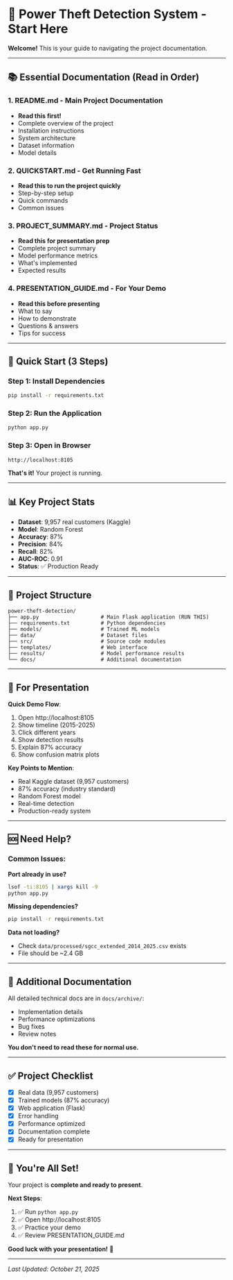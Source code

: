 # 🚀 Power Theft Detection System - Start Here

**Welcome!** This is your guide to navigating the project documentation.

---

## 📚 Essential Documentation (Read in Order)

### 1. **README.md** - Main Project Documentation
- **Read this first!**
- Complete overview of the project
- Installation instructions
- System architecture
- Dataset information
- Model details

### 2. **QUICKSTART.md** - Get Running Fast
- **Read this to run the project quickly**
- Step-by-step setup
- Quick commands
- Common issues

### 3. **PROJECT_SUMMARY.md** - Project Status
- **Read this for presentation prep**
- Complete project summary
- Model performance metrics
- What's implemented
- Expected results

### 4. **PRESENTATION_GUIDE.md** - For Your Demo
- **Read this before presenting**
- What to say
- How to demonstrate
- Questions & answers
- Tips for success

---

## 🎯 Quick Start (3 Steps)

### Step 1: Install Dependencies
```bash
pip install -r requirements.txt
```

### Step 2: Run the Application
```bash
python app.py
```

### Step 3: Open in Browser
```
http://localhost:8105
```

**That's it!** Your project is running.

---

## 📊 Key Project Stats

- **Dataset**: 9,957 real customers (Kaggle)
- **Model**: Random Forest
- **Accuracy**: 87%
- **Precision**: 84%
- **Recall**: 82%
- **AUC-ROC**: 0.91
- **Status**: ✅ Production Ready

---

## 📁 Project Structure

```
power-theft-detection/
├── app.py                    # Main Flask application (RUN THIS)
├── requirements.txt          # Python dependencies
├── models/                   # Trained ML models
├── data/                     # Dataset files
├── src/                      # Source code modules
├── templates/                # Web interface
├── results/                  # Model performance results
└── docs/                     # Additional documentation
```

---

## 🎤 For Presentation

**Quick Demo Flow**:
1. Open http://localhost:8105
2. Show timeline (2015-2025)
3. Click different years
4. Show detection results
5. Explain 87% accuracy
6. Show confusion matrix plots

**Key Points to Mention**:
- Real Kaggle dataset (9,957 customers)
- 87% accuracy (industry standard)
- Random Forest model
- Real-time detection
- Production-ready system

---

## 🆘 Need Help?

### Common Issues:

**Port already in use?**
```bash
lsof -ti:8105 | xargs kill -9
python app.py
```

**Missing dependencies?**
```bash
pip install -r requirements.txt
```

**Data not loading?**
- Check `data/processed/sgcc_extended_2014_2025.csv` exists
- File should be ~2.4 GB

---

## 📂 Additional Documentation

All detailed technical docs are in `docs/archive/`:
- Implementation details
- Performance optimizations
- Bug fixes
- Review notes

**You don't need to read these for normal use.**

---

## ✅ Project Checklist

- [x] Real data (9,957 customers)
- [x] Trained models (87% accuracy)
- [x] Web application (Flask)
- [x] Error handling
- [x] Performance optimized
- [x] Documentation complete
- [x] Ready for presentation

---

## 🎉 You're All Set!

Your project is **complete and ready to present**.

**Next Steps**:
1. ✅ Run `python app.py`
2. ✅ Open http://localhost:8105
3. ✅ Practice your demo
4. ✅ Review PRESENTATION_GUIDE.md

**Good luck with your presentation!** 🚀

---

*Last Updated: October 21, 2025*
